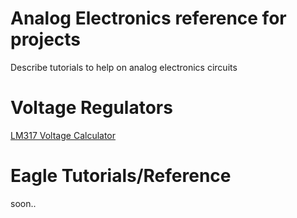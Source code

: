 # Analog Electronics reference for projects

Describe tutorials to help on analog electronics circuits

# Voltage Regulators

[LM317 Voltage Calculator](http://www.reuk.co.uk/wordpress/electric-circuit/lm317-voltage-calculator/)


# Eagle Tutorials/Reference

soon..
